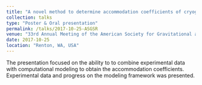 ```yaml
---
title: "A novel method to determine accommodation coefficients of cryogenic propellants"
collection: talks
type: "Poster & Oral presentation"
permalink: /talks/2017-10-25-ASGSR
venue: "33rd Annual Meeting of the American Society for Gravitational and Space Research"
date: 2017-10-25
location: "Renton, WA, USA"
---
```


The presentation focused on the ability to to combine experimental data with computational modeling to obtain the accommodation coefficients. Experimental data and progress on the modeling framework was presented.

